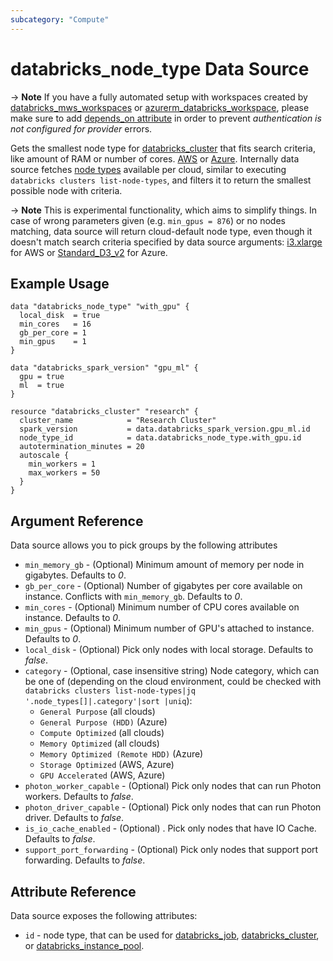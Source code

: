 ```yaml
---
subcategory: "Compute"
---
```

# databricks_node_type Data Source

-> **Note** If you have a fully automated setup with workspaces created by [databricks_mws_workspaces](../resources/mws_workspaces.md) or [azurerm_databricks_workspace](https://registry.terraform.io/providers/hashicorp/azurerm/latest/docs/resources/databricks_workspace), please make sure to add [depends_on attribute](../index.md#data-resources-and-authentication-is-not-configured-errors) in order to prevent _authentication is not configured for provider_ errors.

Gets the smallest node type for [databricks_cluster](../resources/cluster.md) that fits search criteria, like amount of RAM or number of cores. [AWS](https://databricks.com/product/aws-pricing/instance-types) or [Azure](https://azure.microsoft.com/en-us/pricing/details/databricks/). Internally data source fetches [node types](https://docs.databricks.com/dev-tools/api/latest/clusters.html#list-node-types) available per cloud, similar to executing `databricks clusters list-node-types`, and filters it to return the smallest possible node with criteria.

-> **Note** This is experimental functionality, which aims to simplify things. In case of wrong parameters given (e.g. `min_gpus = 876`) or no nodes matching, data source will return cloud-default node type, even though it doesn't match search criteria specified by data source arguments: [i3.xlarge](https://aws.amazon.com/ec2/instance-types/i3/) for AWS or [Standard_D3_v2](https://docs.microsoft.com/en-us/azure/cloud-services/cloud-services-sizes-specs#dv2-series) for Azure.

## Example Usage

```hcl
data "databricks_node_type" "with_gpu" {
  local_disk  = true
  min_cores   = 16
  gb_per_core = 1
  min_gpus    = 1
}

data "databricks_spark_version" "gpu_ml" {
  gpu = true
  ml  = true
}

resource "databricks_cluster" "research" {
  cluster_name            = "Research Cluster"
  spark_version           = data.databricks_spark_version.gpu_ml.id
  node_type_id            = data.databricks_node_type.with_gpu.id
  autotermination_minutes = 20
  autoscale {
    min_workers = 1
    max_workers = 50
  }
}
```

## Argument Reference

Data source allows you to pick groups by the following attributes

* `min_memory_gb` - (Optional) Minimum amount of memory per node in gigabytes. Defaults to *0*.
* `gb_per_core` - (Optional) Number of gigabytes per core available on instance. Conflicts with `min_memory_gb`. Defaults to *0*.
* `min_cores` - (Optional) Minimum number of CPU cores available on instance. Defaults to *0*.
* `min_gpus` - (Optional) Minimum number of GPU's attached to instance. Defaults to *0*.
* `local_disk` - (Optional) Pick only nodes with local storage. Defaults to *false*.
* `category` - (Optional, case insensitive string) Node category, which can be one of (depending on the cloud environment, could be checked with `databricks clusters list-node-types|jq '.node_types[]|.category'|sort |uniq`):
  * `General Purpose` (all clouds)
  * `General Purpose (HDD)` (Azure)
  * `Compute Optimized` (all clouds)
  * `Memory Optimized` (all clouds)
  * `Memory Optimized (Remote HDD)` (Azure)
  * `Storage Optimized` (AWS, Azure)
  * `GPU Accelerated` (AWS, Azure)
* `photon_worker_capable` - (Optional) Pick only nodes that can run Photon workers. Defaults to *false*.
* `photon_driver_capable` - (Optional) Pick only nodes that can run Photon driver. Defaults to *false*.
* `is_io_cache_enabled` - (Optional) . Pick only nodes that have IO Cache. Defaults to *false*.
* `support_port_forwarding` - (Optional) Pick only nodes that support port forwarding. Defaults to *false*.

## Attribute Reference

Data source exposes the following attributes:

* `id` - node type, that can be used for [databricks_job](../resources/job.md), [databricks_cluster](../resources/cluster.md), or [databricks_instance_pool](../resources/instance_pool.md).
